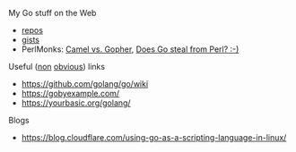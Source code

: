 My Go stuff on the Web

* [repos](https://github.com/jreisinger?utf8=%E2%9C%93&tab=repositories&q=&type=&language=go)
* [gists](https://gist.github.com/search?utf8=%E2%9C%93&q=user%3Ajreisinger+language%3Ago)
* PerlMonks: [Camel vs. Gopher](https://perlmonks.org/?node_id=1226977), [Does Go steal from Perl? :-)](https://perlmonks.org/?node_id=1219775)

Useful ([non](https://golang.org/pkg/) [obvious](https://blog.golang.org/)) links

* https://github.com/golang/go/wiki
* https://gobyexample.com/
* https://yourbasic.org/golang/

Blogs

* https://blog.cloudflare.com/using-go-as-a-scripting-language-in-linux/
